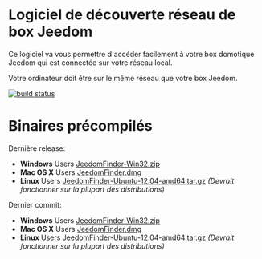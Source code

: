 Logiciel de découverte réseau de box Jeedom
===========================================

Ce logiciel va vous permettre d'accéder facilement à votre box domotique Jeedom qui est connectée sur votre réseau local.

Votre ordinateur doit être sur le même réseau que votre box Jeedom.

[![build status](https://git.knauber.net/ci/projects/1/status.png?ref=master)](https://git.knauber.net/ci/projects/1?ref=master)

Binaires précompilés
====================

Dernière release:
* __Windows__ Users [JeedomFinder-Win32.zip](http://files.knauber.net/JeedomFinder/JeedomFinder-Win32.zip)
* __Mac OS X__ Users [JeedomFinder.dmg](http://files.knauber.net/JeedomFinder/JeedomFinder.dmg)
* __Linux__ Users [JeedomFinder-Ubuntu-12.04-amd64.tar.gz](http://files.knauber.net/JeedomFinder/JeedomFinder-Ubuntu-12.04-amd64.tar.gz) _(Devrait fonctionner sur la plupart des distributions)_
 
Dernier commit:
* __Windows__ Users [JeedomFinder-Win32.zip](http://files.knauber.net/JeedomFinder/snapshots/JeedomFinder-Win32.zip)
* __Mac OS X__ Users [JeedomFinder.dmg](http://files.knauber.net/JeedomFinder/snapshots/JeedomFinder.dmg)
* __Linux__ Users [JeedomFinder-Ubuntu-12.04-amd64.tar.gz](http://files.knauber.net/JeedomFinder/snapshots/JeedomFinder-Ubuntu-12.04-amd64.tar.gz) _(Devrait fonctionner sur la plupart des distributions)_
